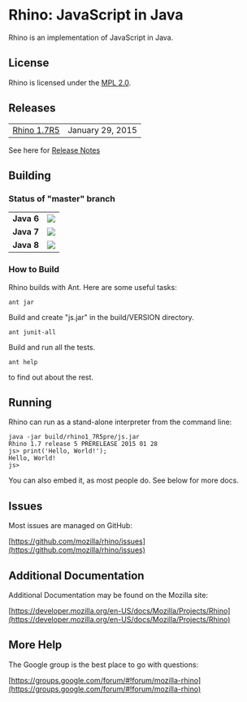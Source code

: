 # Rhino: JavaScript in Java

Rhino is an implementation of JavaScript in Java.

## License

Rhino is licensed under the [MPL 2.0](./LICENSE.txt).

## Releases

<table>
<tr><td><a href="https://github.com/mozilla/rhino/releases/tag/Rhino1_7R5_RELEASE">Rhino 1.7R5</a></td><td>January 29, 2015</td></tr>
</table>

See here for [Release Notes](./RELEASE-NOTES.md)

## Building

### Status of "master" branch

<table>
<tr><td><b>Java 6</b></td><td>
  <a href="http://ci.apigee.io/job/Mozilla%20Rhino%20Java%206">
    <img src="http://ci.apigee.io/buildStatus/icon?job=Mozilla%20Rhino%20Java%206"/>
  </a></td></tr>
<tr><td><b>Java 7</b></td><td>
  <a href="http://ci.apigee.io/job/Mozilla%20Rhino">
    <img src="http://ci.apigee.io/buildStatus/icon?job=Mozilla%20Rhino"/>
  </a></td></tr>
<tr><td><b>Java 8</b></td><td>
  <a href="http://ci.apigee.io/job/Mozilla%20Rhino%20Java%208">
    <img src="http://ci.apigee.io/buildStatus/icon?job=Mozilla%20Rhino%20Java%208"/>
  </a></td></tr>
</table>

### How to Build

Rhino builds with Ant. Here are some useful tasks:

    ant jar

Build and create "js.jar" in the build/VERSION directory.

    ant junit-all

Build and run all the tests.

    ant help

to find out about the rest.

## Running

Rhino can run as a stand-alone interpreter from the command line:

    java -jar build/rhino1_7R5pre/js.jar
    Rhino 1.7 release 5 PRERELEASE 2015 01 28
    js> print('Hello, World!');
    Hello, World!
    js>

You can also embed it, as most people do. See below for more docs.

## Issues

Most issues are managed on GitHub:

[https://github.com/mozilla/rhino/issues](https://github.com/mozilla/rhino/issues)

## Additional Documentation

Additional Documentation may be found on the Mozilla site:

[https://developer.mozilla.org/en-US/docs/Mozilla/Projects/Rhino](https://developer.mozilla.org/en-US/docs/Mozilla/Projects/Rhino)

## More Help

The Google group is the best place to go with questions:

[https://groups.google.com/forum/#!forum/mozilla-rhino](https://groups.google.com/forum/#!forum/mozilla-rhino)


